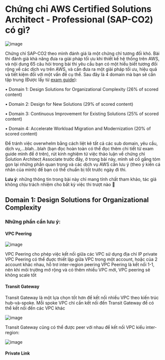 # Chứng chỉ AWS Certified Solutions Architect - Professional (SAP-CO2) có gì?

![image](https://github.com/lehai2909/lehai2909.github.io/assets/49013652/5b02dbeb-c278-4b9d-99e1-d22c8db2f80f)

Chứng chỉ SAP-CO2 theo mình đánh giá  là một chứng chỉ tương đối khó. Bài thi đánh giá khả năng đưa ra giải pháp tối ưu khi thiết kế hệ thống trên AWS, và nội dung 65 câu hỏi trong bài thi yêu cầu bạn có một hiểu biết tương đối rộng về các dịch vụ trên AWS, và cần đưa ra một giải pháp tối ưu, hiệu quả và tiết kiệm đối với một vấn đề cụ thể. Sau đây là 4 domain mà bạn sẽ cần tập trung (Được lấy từ [exam guide](https://d1.awsstatic.com/training-and-certification/docs-sa-pro/AWS-Certified-Solutions-Architect-Professional_Exam-Guide.pdf)):

• Domain 1: Design Solutions for Organizational Complexity (26% of scored
content)

• Domain 2: Design for New Solutions (29% of scored content)

• Domain 3: Continuous Improvement for Existing Solutions (25% of scored
content)

• Domain 4: Accelerate Workload Migration and Modernization (20% of scored
content)

Để tránh việc overwhelm bằng cách liệt kê tất cả các sub domain, yêu cầu, dịch vụ,...blah...blah (bạn đọc hoàn toàn có thể đọc thêm chi tiết từ exam guide mình để ở trên), rút kinh nghiệm từ việc thảo luận về chứng chỉ Solution Architect Associate trước đây, ở trong bài này, mình sẽ cố gắng tóm gọn lại những phần quan trọng và các dịch vụ AWS cần lưu ý (theo ý kiến cá nhân của mình) để bạn có thể chuẩn bị tốt trước ngày đi thi.

**Lưu ý**: những thông tin trong bài này chỉ mang tính chất tham khảo, tác giả không chịu trách nhiệm cho bất kỳ việc thi trượt nào 👀 

## Domain 1: Design Solutions for Organizational Complexity

### Những phần cần lưu ý:



#### VPC Peering

![image](https://user-images.githubusercontent.com/49013652/210194283-00684296-937e-4e71-a5b3-ef9ce0f1dc54.png)

VPC Peering cho phép việc kết nối giữa các VPC sử dụng địa chỉ IP private
VPC Peering có thể đuợc thiết lập giữa VPC trong một account, hoặc của 2 account khác nhau, hỗ trơ inter-region peering
VPC Peering là kết nối 1-1, nên khi môi trường mở rộng và có thêm nhiều VPC mới, VPC peering sẽ không scale tốt


#### Transit Gateway

Transit Gateway là một lựa chọn tốt hơn để kết nối nhiều VPC theo kiến trúc hub-và-spoke. Mỗi spoke VPC chỉ cần kết nối đến Transit Gateway để có thể kết nối đến các VPC khác

![image](https://user-images.githubusercontent.com/49013652/210195517-74e6d961-8637-46c7-bbeb-23721c9a9c2d.png)

Transit Gateway cũng có thể được peer với nhau để kết nối VPC kiểu inter-region:

![image](https://user-images.githubusercontent.com/49013652/210195565-f1e33834-4811-450b-9720-c0758d26018d.png)

#### Private Link
